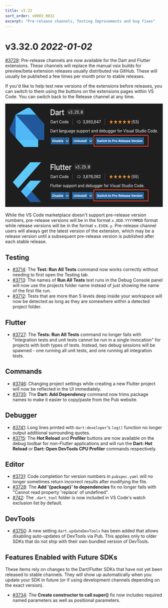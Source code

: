 ```yaml
---
title: v3.32
sort_order: v0003_0032
excerpt: "Pre-release channels, Testing Improvements and bug fixes"
---
```


# v3.32.0 *2022-01-02*

[#3729](https://github.com/Dart-Code/Dart-Code/issues/3729): Pre-release channels are now available for the Dart and Flutter extensions. These channels will replace the manual vsix builds for preview/beta extension releases usually distributed via GitHub. These will usually be published a few times per month prior to stable releases.

If you'd like to help test new versions of the extensions before releases, you can switch to them using the buttons on the extensions pages within VS Code. You can switch back to the Release channel at any time.

<img loading="lazy" src="/images/release_notes/v3.32/pre_release.png" width="570" height="330" />

While the VS Code marketplace doesn't support pre-release version numbers, pre-release versions will be in the format `x.ODD.YYYYMMDD` format while release versions will be in the format `x.EVEN.y`. Pre-release channel users will always get the latest version of the extension, which may be a release version until a subsequent pre-release version is published after each stable release.

## Testing

- [#3714](https://github.com/Dart-Code/Dart-Code/issues/3714): The **Test: Run All Tests** command now works correctly without needing to first open the Testing tab.
- [#3713](https://github.com/Dart-Code/Dart-Code/issues/3713): The names of **Run All Tests** test runs in the Debug Console panel will now use the projects folder name instead of just showing the name of the first file run.
- [#3712](https://github.com/Dart-Code/Dart-Code/issues/3712): Tests that are more than 5 levels deep inside your workspace will now be detected as long as they are somewhere within a detected project folder.

## Flutter

- [#3727](https://github.com/Dart-Code/Dart-Code/issues/3727): The **Tests: Run All Tests** command no longer fails with "Integration tests and unit tests cannot be run in a single invocation" for projects with both types of tests. Instead, two debug sessions will be spawned - one running all unit tests, and one running all integration tests.

## Commands

- [#3746](https://github.com/Dart-Code/Dart-Code/issues/3746): Changing project settings while creating a new Flutter project will now be reflected in the UI immediately.
- [#3735](https://github.com/Dart-Code/Dart-Code/issues/3735): The **Dart: Add Dependency** command now trims package names to make it easier to copy/paste from the Pub website.

## Debugger

- [#3741](https://github.com/Dart-Code/Dart-Code/issues/3741): Long lines printed with `dart:developer`'s `log()` function no longer output additional surrounding quotes.
- [#3715](https://github.com/Dart-Code/Dart-Code/issues/3715): The **Hot Reload** and **Profiler** buttons are now available on the debug toolbar for non-Flutter applications and will run the **Dart: Hot Reload** or **Dart: Open DevTools CPU Profiler** commands respectively.

## Editor

- [#3731](https://github.com/Dart-Code/Dart-Code/issues/3731): Code completion for version numbers in `pubspec.yaml` will no longer sometimes return incorrect results after modifying the file.
- [#3728](https://github.com/Dart-Code/Dart-Code/issues/3728): The **Add '{package}' to dependencies** fix no longer fails with "Cannot read property 'replace' of undefined".
- [#742](https://github.com/Dart-Code/Dart-Code/issues/742): The `.dart_tool` folder is now included in VS Code's watch exclusion list by default.

## DevTools

- [#3750](https://github.com/Dart-Code/Dart-Code/issues/3750): A new setting `dart.updateDevTools` has been added that allows disabling auto-updates of DevTools via Pub. This applies only to older SDKs that do not ship with their own bundled version of DevTools.

## Features Enabled with Future SDKs

These items rely on changes to the Dart/Flutter SDKs that have not yet been released to stable channels. They will show up automatically when you update your SDK in future (or if using development channels depending on the exact version).

- [#3734](https://github.com/Dart-Code/Dart-Code/issues/3734): The **Create constructor to call super()** fix now includes required named parameters as well as positional parameters.
